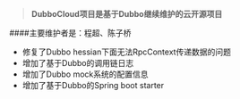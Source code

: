
> **DubboCloud项目是基于Dubbo继续维护的云开源项目**

####主要维护者是：程超、陈子桥

* 修复了Dubbo hessian下面无法RpcContext传递数据的问题
* 增加了基于Dubbo的调用链日志
* 增加了Dubbo mock系统的配置信息
* 增加了基于Dubbo的Spring boot starter
